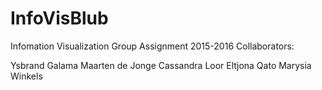 # InfoVisBlub

Infomation Visualization Group Assignment 2015-2016
Collaborators:

Ysbrand Galama
Maarten de Jonge
Cassandra Loor
Eltjona Qato
Marysia Winkels
